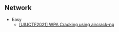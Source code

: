 ## Network
- Easy
  - [[UIUCTF2021] WPA Cracking using aircrack-ng](https://github.com/Rookie441/CTF/blob/main/Storage/Writeups/UIUCTF2021_Writeup.md#ceo)
